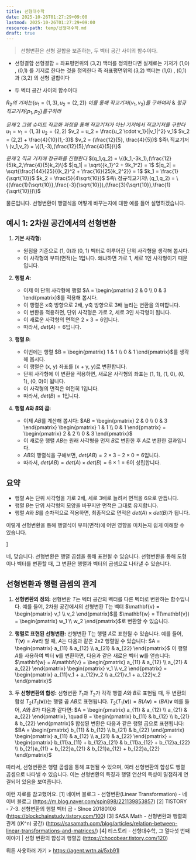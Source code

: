```yaml
---
title: 선형대수학
date: 2025-10-26T01:27:29+09:00
lastmod: 2025-10-26T01:27:29+09:00
resource-path: temp/선형대수학.md
draft: true
---
```

> 선형변환은 선형 결합을 보존하는, 두 벡터 공간 사이의 함수이다.

- 선형결합
  선형결합 = 좌표평면위의 (3,2) 백터를 정의한다면
  실제로는 기저가 (1,0) , (0,1) 를 기저로 한다는 것을 정의한다
  즉 좌표평면위의 (3,2) 백터는 (1,0) , (0,1) 과 (3,2) 의 선형 결합이다

- 두 벡터 공간 사이의 함수이다
  







$R_2 의\ 기저는 \{ u_1 = (1,3), u_2 = (2,2)\}$ $이를\ 통해\ 직교기저 \{v_1, v_2\} 를\ 구하여라\  \&\  정규직교기저 \{p_1, p_2\} 를 구하라$

$문제\ 2\ 그램\ 슈미트\ 직교화\ 과정을\ 통해\ 직교기저가\ 아닌\ 기저에서\ 직교기저를\ 구한다$
$u_1 = v_1 = (1,3)$
$u_2 = (2,2)$
$v_2 = u_2 + \frac{u_2 \cdot v_1}{|v_1|^2} v_1$
$v_2 = (2,2) + \frac{4}{10}(1,-3)$
$v_2 = (\frac{12}{5}, \frac{4}{5})$
$즉\ 직교기저\ (v_1,v_2) = \{(1,-3),(\frac{12}{5},\frac{4}{5})\}$

$문제\ 2\ 직교\ 기저에\ 정규화를\ 진행한다$
$(q_1,q_2) = \{(k_1,-3k_1),(\frac{12}{5}k_2,\frac{4}{5}k_2)\}$
$|q_1| = \sqrt{{k_1}^2 + 9k_1^2} = 1$
$|q_2| = \sqrt{\frac{144}{25}{{k_2}^2 + \frac{16}{25}k_2^2}} = 1$
$k_1 = \frac{1}{\sqrt{10}}$
$k_2 = \frac{5}{4\sqrt{10}}$
$즉\ 정규직교기저\ (q_1,q_2) = \{(\frac{1}{\sqrt{10}},\frac{-3}{\sqrt{10}}),(\frac{3}{\sqrt{10}},\frac{1}{\sqrt{10}})\}$


물론입니다. 선형변환이 행렬식을 어떻게 바꾸는지에 대한 예를 들어 설명하겠습니다.

## 예시 1: 2차원 공간에서의 선형변환

1. **기본 사각형:**
   - 원점을 기준으로 (1, 0)과 (0, 1) 벡터로 이루어진 단위 사각형을 생각해 봅시다.
   - 이 사각형의 부피(면적)는 1입니다. 왜냐하면 가로 1, 세로 1인 사각형이기 때문입니다.

2. **행렬 $A$:**
   - 이제 이 단위 사각형에 행렬 $A = \begin{pmatrix} 2 & 0 \\ 0 & 3 \end{pmatrix}$를 적용해 봅시다.
   - 이 행렬은 x축 방향으로 2배, y축 방향으로 3배 늘리는 변환을 의미합니다.
   - 이 변환을 적용하면, 단위 사각형은 가로 2, 세로 3인 사각형이 됩니다.
   - 이 새로운 사각형의 면적은 $2 \times 3 = 6$입니다.
   - 따라서, $det(A) = 6$입니다.

3. **행렬 $B$:**
   - 이번에는 행렬 $B = \begin{pmatrix} 1 & 1 \\ 0 & 1 \end{pmatrix}$를 생각해 봅시다.
   - 이 행렬은 (x, y) 좌표를 (x + y, y)로 변환합니다.
   - 단위 사각형에 이 변환을 적용하면, 새로운 사각형의 좌표는 (1, 1), (1, 0), (0, 1), (0, 0)이 됩니다.
   - 이 사각형의 면적은 여전히 1입니다.
   - 따라서, $det(B) = 1$입니다.

4. **행렬 $A$와 $B$의 곱:**
   - 이제 $AB$를 계산해 봅시다: $AB = \begin{pmatrix} 2 & 0 \\ 0 & 3 \end{pmatrix} \begin{pmatrix} 1 & 1 \\ 0 & 1 \end{pmatrix} = \begin{pmatrix} 2 & 2 \\ 0 & 3 \end{pmatrix}$
   - 이 새로운 행렬 $AB$는 원래 사각형을 먼저 $B$로 변환한 후 $A$로 변환한 결과입니다.
   - $AB$의 행렬식을 구해보면, $det(AB) = 2 \times 3 - 2 \times 0 = 6$입니다.
   - 따라서, $det(AB) = det(A) \times det(B) = 6 \times 1 = 6$이 성립합니다.

## 요약

- 행렬 $A$는 단위 사각형을 가로 2배, 세로 3배로 늘려서 면적을 6으로 만듭니다.
- 행렬 $B$는 단위 사각형의 모양을 바꾸지만 면적은 그대로 유지합니다.
- 행렬 $A$와 $B$를 순차적으로 적용하면, 최종적으로 면적은 $det(A) \times det(B)$가 됩니다.

이렇게 선형변환을 통해 행렬식이 부피(면적)에 어떤 영향을 미치는지 쉽게 이해할 수 있습니다. 

]








네, 맞습니다. 선형변환은 행렬 곱셈을 통해 표현될 수 있습니다. 선형변환을 통해 도형이나 벡터를 변환할 때, 그 변환은 행렬과 벡터의 곱셈으로 나타낼 수 있습니다.

## 선형변환과 행렬 곱셈의 관계

1. **선형변환의 정의:**
   선형변환 $T$는 벡터 공간의 벡터를 다른 벡터로 변환하는 함수입니다. 예를 들어, 2차원 공간에서의 선형변환 $T$는 벡터 $\mathbf{v} = \begin{pmatrix} v_1 \\ v_2 \end{pmatrix}$를 $\mathbf{w} = T(\mathbf{v}) = \begin{pmatrix} w_1 \\ w_2 \end{pmatrix}$로 변환할 수 있습니다.

2. **행렬로 표현된 선형변환:**
   선형변환 $T$는 행렬 $A$로 표현될 수 있습니다. 예를 들어, $T(\mathbf{v}) = A\mathbf{v}$라 할 때, $A$는 다음과 같은 2x2 행렬일 수 있습니다:
   $A = \begin{pmatrix} a_{11} & a_{12} \\ a_{21} & a_{22} \end{pmatrix}$
   이 행렬 $A$를 사용하여 벡터 $\mathbf{v}$를 변환하면, 다음과 같은 새로운 벡터 $\mathbf{w}$를 얻습니다:
   $\mathbf{w} = A\mathbf{v} = \begin{pmatrix} a_{11} & a_{12} \\ a_{21} & a_{22} \end{pmatrix} \begin{pmatrix} v_1 \\ v_2 \end{pmatrix} = \begin{pmatrix} a_{11}v_1 + a_{12}v_2 \\ a_{21}v_1 + a_{22}v_2 \end{pmatrix}$

3. **두 선형변환의 합성:**
   선형변환 $T_1$과 $T_2$가 각각 행렬 $A$와 $B$로 표현될 때, 두 변환의 합성 $T_2(T_1(\mathbf{v}))$는 행렬 곱 $AB$로 표현됩니다.
   $T_2(T_1(\mathbf{v})) = B(A\mathbf{v}) = (BA)\mathbf{v}$
   예를 들어, $A$와 $B$가 다음과 같다면:
   $A = \begin{pmatrix} a_{11} & a_{12} \\ a_{21} & a_{22} \end{pmatrix}, \quad B = \begin{pmatrix} b_{11} & b_{12} \\ b_{21} & b_{22} \end{pmatrix}$
   합성된 변환은 다음과 같은 행렬 곱으로 표현됩니다:
   $BA = \begin{pmatrix} b_{11} & b_{12} \\ b_{21} & b_{22} \end{pmatrix} \begin{pmatrix} a_{11} & a_{12} \\ a_{21} & a_{22} \end{pmatrix} = \begin{pmatrix} b_{11}a_{11} + b_{12}a_{21} & b_{11}a_{12} + b_{12}a_{22} \\ b_{21}a_{11} + b_{22}a_{21} & b_{21}a_{12} + b_{22}a_{22} \end{pmatrix}$

따라서, 선형변환은 행렬 곱셈을 통해 표현될 수 있으며, 여러 선형변환의 합성도 행렬 곱셈으로 나타낼 수 있습니다. 이는 선형변환의 특징과 행렬 연산의 특성이 밀접하게 연결되어 있음을 보여줍니다. 

이런 자료를 참고했어요.
[1] 네이버 블로그 - 선형변환(Linear Transformation) - 네이버 블로그 (https://m.blog.naver.com/spin898/221139853857)
[2] TISTORY - 7-3. 선형변환의 행렬 벡터 곱 - SInce 20180106 (https://blockchainstudy.tistory.com/100)
[3] SASA Math - 선형변환과 행렬의 관계 (\(K^n\) 공간) (https://sasamath.com/blog/articles/relation-between-linear-transformations-and-matrices/)
[4] 티스토리 - 선형대수학, 그 열다섯 번째 이야기 | 선형 변환의 합성과 행렬곱 (https://chocobear.tistory.com/120) 

뤼튼 사용하러 가기 > https://agent.wrtn.ai/5xb91l